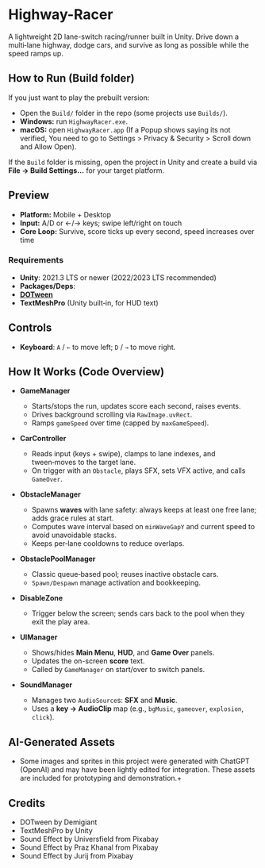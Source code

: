 # Highway-Racer
A lightweight 2D lane-switch racing/runner built in Unity. Drive down a multi‑lane highway, dodge cars, and survive as long as possible while the speed ramps up.

## How to Run (Build folder)
If you just want to play the prebuilt version:

- Open the `Build/` folder in the repo (some projects use `Builds/`).
- **Windows:** run `HighwayRacer.exe`.
- **macOS:** open `HighwayRacer.app` (If a Popup shows saying its not verified, You need to go to Settings > Privacy & Security > Scroll down and Allow Open).

If the `Build` folder is missing, open the project in Unity and create a build via **File → Build Settings…** for your target platform.

## Preview
- **Platform:** Mobile + Desktop
- **Input:** A/D or ←/→ keys; swipe left/right on touch
- **Core Loop:** Survive, score ticks up every second, speed increases over time

### Requirements
- **Unity**: 2021.3 LTS or newer (2022/2023 LTS recommended)
- **Packages/Deps**:
- [**DOTween**](http://dotween.demigiant.com/)
- **TextMeshPro** (Unity built‑in, for HUD text)

## Controls
- **Keyboard**: `A` / `←` to move left; `D` / `→` to move right.

## How It Works (Code Overview)

- **GameManager**
  - Starts/stops the run, updates score each second, raises events.
  - Drives background scrolling via `RawImage.uvRect`.
  - Ramps `gameSpeed` over time (capped by `maxGameSpeed`).

- **CarController**
  - Reads input (keys + swipe), clamps to lane indexes, and tween‑moves to the target lane.
  - On trigger with an `Obstacle`, plays SFX, sets VFX active, and calls `GameOver`.

- **ObstacleManager**
  - Spawns **waves** with lane safety: always keeps at least one free lane; adds grace rules at start.
  - Computes wave interval based on `minWaveGapY` and current speed to avoid unavoidable stacks.
  - Keeps per‑lane cooldowns to reduce overlaps.

- **ObstaclePoolManager**
  - Classic queue‑based pool; reuses inactive obstacle cars.
  - `Spawn/Despawn` manage activation and bookkeeping.

- **DisableZone**
  - Trigger below the screen; sends cars back to the pool when they exit the play area.

- **UIManager**
  - Shows/hides **Main Menu**, **HUD**, and **Game Over** panels.
  - Updates the on-screen **score** text.
  - Called by `GameManager` on start/over to switch panels.

- **SoundManager**
  - Manages two `AudioSource`s: **SFX** and **Music**.
  - Uses a **key → AudioClip** map (e.g., `bgMusic`, `gameover`, `explosion`, `click`).


## AI-Generated Assets
- Some images and sprites in this project were generated with ChatGPT (OpenAI) and may have been lightly edited for integration. These assets are included for prototyping and demonstration.+

## Credits
- DOTween by Demigiant
- TextMeshPro by Unity
- Sound Effect by Universfield from Pixabay
- Sound Effect by Praz Khanal from Pixabay
- Sound Effect by Jurij from Pixabay

